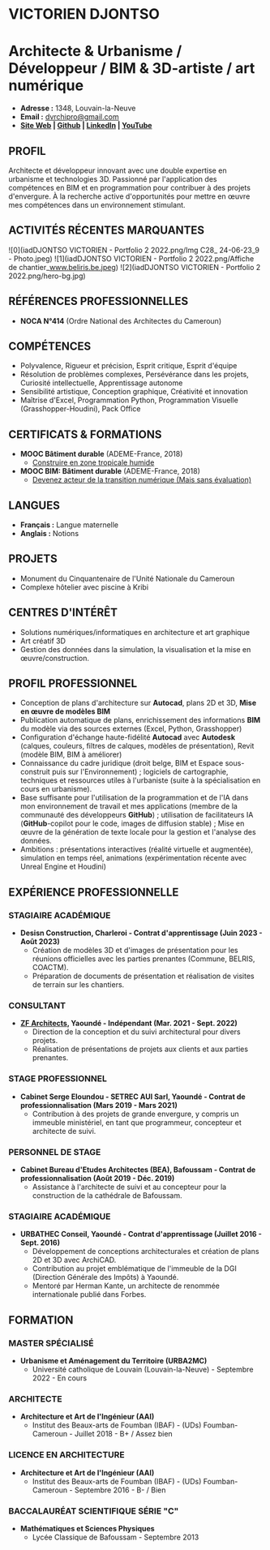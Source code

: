 # VICTORIEN DJONTSO

# **Architecte & Urbanisme / Développeur / BIM & 3D-artiste / art numérique**

- **Adresse :** 1348, Louvain-la-Neuve
- **Email :** dvrchipro@gmail.com
- **[Site Web](https://dvgt-dev.github.io/victorien-djontso-cv/) | [Github](https://github.com/DvGt-dev/victorien-djontso-cv/tree/main) | [LinkedIn](https://www.linkedin.com/in/djontso-victorien) | [YouTube](https://www.youtube.com/channel/UCdjontso-victorien2171)**

## PROFIL

Architecte et développeur innovant avec une double expertise en urbanisme et technologies 3D. Passionné par l'application des compétences en BIM et en programmation pour contribuer à des projets d'envergure. À la recherche active d'opportunités pour mettre en œuvre mes compétences dans un environnement stimulant.

## ACTIVITÉS RÉCENTES MARQUANTES

![0](iadDJONTSO VICTORIEN - Portfolio 2 2022.png/Img C28_ 24-06-23_9 - Photo.jpeg)
![1](iadDJONTSO VICTORIEN - Portfolio 2 2022.png/Affiche de chantier_www.beliris.be.jpeg)
![2](iadDJONTSO VICTORIEN - Portfolio 2 2022.png/hero-bg.jpg)

## RÉFÉRENCES PROFESSIONNELLES

- **NOCA N°414** (Ordre National des Architectes du Cameroun)

## COMPÉTENCES

- Polyvalence, Rigueur et précision, Esprit critique, Esprit d'équipe
- Résolution de problèmes complexes, Persévérance dans les projets, Curiosité intellectuelle, Apprentissage autonome
- Sensibilité artistique, Conception graphique, Créativité et innovation
- Maîtrise d'Excel, Programmation Python, Programmation Visuelle (Grasshopper-Houdini), Pack Office

## CERTIFICATS & FORMATIONS

- **MOOC Bâtiment durable** (ADEME-France, 2018)
  - [Construire en zone tropicale humide](https://www.mooc-batiment-durable.fr/fr/formations/lumiere-thermique-et-acoustique-bien-construire-en-zone-tropical/)
- **MOOC BIM: Bâtiment durable** (ADEME-France, 2018)
  - [Devenez acteur de la transition numérique (Mais sans évaluation)](https://www.mooc-batiment-durable.fr/fr/formations/moocbim-devenez-acteur-de-la-transition-numerique/)

## LANGUES

- **Français :** Langue maternelle
- **Anglais :** Notions

## PROJETS

- Monument du Cinquantenaire de l'Unité Nationale du Cameroun
- Complexe hôtelier avec piscine à Kribi

## CENTRES D'INTÉRÊT

- Solutions numériques/informatiques en architecture et art graphique
- Art créatif 3D
- Gestion des données dans la simulation, la visualisation et la mise en œuvre/construction.

## PROFIL PROFESSIONNEL

- Conception de plans d'architecture sur **Autocad**, plans 2D et 3D, **Mise en œuvre de modèles BIM**
- Publication automatique de plans, enrichissement des informations **BIM** du modèle via des sources externes (Excel, Python, Grasshopper)
- Configuration d'échange haute-fidélité **Autocad** avec **Autodesk** (calques, couleurs, filtres de calques, modèles de présentation), Revit (modèle BIM, BIM à améliorer)
- Connaissance du cadre juridique (droit belge, BIM et Espace sous-construit puis sur l'Environnement) ; logiciels de cartographie, techniques et ressources utiles à l'urbaniste (suite à la spécialisation en cours en urbanisme).
- Base suffisante pour l'utilisation de la programmation et de l'IA dans mon environnement de travail et mes applications (membre de la communauté des développeurs **GitHub**) ; utilisation de facilitateurs IA (**GitHub**-copilot pour le code, images de diffusion stable) ; Mise en œuvre de la génération de texte locale pour la gestion et l'analyse des données.
- Ambitions : présentations interactives (réalité virtuelle et augmentée), simulation en temps réel, animations (expérimentation récente avec Unreal Engine et Houdini)

## EXPÉRIENCE PROFESSIONNELLE

### STAGIAIRE ACADÉMIQUE

- **Desisn Construction, Charleroi - Contrat d'apprentissage (Juin 2023 - Août 2023)**
  - Création de modèles 3D et d'images de présentation pour les réunions officielles avec les parties prenantes (Commune, BELRIS, COACTM).
  - Préparation de documents de présentation et réalisation de visites de terrain sur les chantiers.

### CONSULTANT

- **[ZF Architects](https://www.zf-architects.com/), Yaoundé - Indépendant (Mar. 2021 - Sept. 2022)**
  - Direction de la conception et du suivi architectural pour divers projets.
  - Réalisation de présentations de projets aux clients et aux parties prenantes.

### STAGE PROFESSIONNEL

- **Cabinet Serge Eloundou - SETREC AUI Sarl, Yaoundé - Contrat de professionnalisation (Mars 2019 - Mars 2021)**
  - Contribution à des projets de grande envergure, y compris un immeuble ministériel, en tant que programmeur, concepteur et architecte de suivi.

### PERSONNEL DE STAGE

- **Cabinet Bureau d'Etudes Architectes (BEA), Bafoussam - Contrat de professionnalisation (Août 2019 - Déc. 2019)**
  - Assistance à l'architecte de suivi et au concepteur pour la construction de la cathédrale de Bafoussam.

### STAGIAIRE ACADÉMIQUE

- **URBATHEC Conseil, Yaoundé - Contrat d'apprentissage (Juillet 2016 - Sept. 2016)**
  - Développement de conceptions architecturales et création de plans 2D et 3D avec ArchiCAD.
  - Contribution au projet emblématique de l'immeuble de la DGI (Direction Générale des Impôts) à Yaoundé.
  - Mentoré par Herman Kante, un architecte de renommée internationale publié dans Forbes.

## FORMATION

### MASTER SPÉCIALISÉ

- **Urbanisme et Aménagement du Territoire (URBA2MC)**
  - Université catholique de Louvain (Louvain-la-Neuve) - Septembre 2022 - En cours

### ARCHITECTE

- **Architecture et Art de l'Ingénieur (AAI)**
  - Institut des Beaux-arts de Foumban (IBAF) - (UDs) Foumban-Cameroun - Juillet 2018 - B+ / Assez bien

### LICENCE EN ARCHITECTURE

- **Architecture et Art de l'Ingénieur (AAI)**
  - Institut des Beaux-arts de Foumban (IBAF) - (UDs) Foumban-Cameroun - Septembre 2016 - B- / Bien

### BACCALAURÉAT SCIENTIFIQUE SÉRIE "C"

- **Mathématiques et Sciences Physiques**
  - Lycée Classique de Bafoussam - Septembre 2013